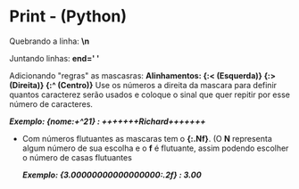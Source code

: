 # Print - (Python)

Quebrando a linha: **\n**

Juntando linhas: **end=' '**

Adicionando "regras" as mascasras: **Alinhamentos: {:< (Esquerda)} {:> (Direita)} {:^ (Centro)}**
Use os números a direita da mascara para definir quantos caracterez serão usados e coloque o sinal que quer repitir por esse número de caracteres. 

___Exemplo: {nome:+^21} : +++++++Richard+++++++___

* Com números flutuantes as mascaras tem o __{:.Nf}__. (O __N__ representa algum número de sua escolha e o __f__ é flutuante, assim podendo escolher o número de casas flutuantes

  ___Exemplo: {3.00000000000000000:.2f} : 3.00___
